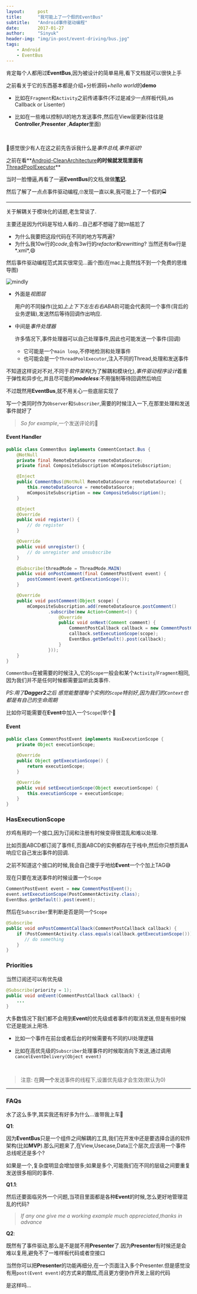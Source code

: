 ```yaml
---
layout:     post
title:      "我可能上了一个假的EventBus"
subtitle:   "Android事件驱动编程"
date:       2017-01-27
author:     "Sinyuk"
header-img: "img/in-post/event-driving/bus.jpg"
tags:
    - Android
    - EventBus
---
```




肯定每个人都用过**EventBus**,因为被设计的简单易用,看下文档就可以很快上手

之前看关于它的东西基本都是介绍+分析源码+*hello world*的**demo**

- 比如在`Fragment`和`Activity`之前传递事件(不过是减少一点样板代码,as Callback or Lisenter)

- 比如在一些难以控制UI的地方发送事件,然后在View层更新(往往是**Controller**,**Presenter** ,**Adapter**里面)

  ​

🤔感觉很少有人在这之前先告诉我什么是*事件总线,事件驱动*?

之前在看**[Android-CleanArchitecture](https://github.com/android10/Android-CleanArchitecture)**的时候就发现里面有**[ThreadPoolExecutor](https://github.com/android10/Android-CleanArchitecture/blob/master/data/src/main/java/com/fernandocejas/android10/sample/data/executor/JobExecutor.java)**

当时一脸懵逼,再看了一遍**EventBus**的文档,做做[**笔记**](http://sinyuk.me/2017/01/26/%E5%86%8D%E7%BF%BB%E7%BF%BBEventBus%E7%9A%84%E6%96%87%E6%A1%A3/).

然后了解了一点点事件驱动编程,🙄发现一直以来,我可能上了一个假的🚍

---

关于解耦关于模块化的话题,老生常谈了.

主要还是因为代码是写给人看的...自己都不想碰了就tm尴尬了

- 为什么我要把这段代码在不同的地方写两遍?
- 为什么我10w行的*code*,会有3w行的*refactor*和*rewritting*? 当然还有6w行是*.xml*,😄

然后事件驱动编程范式其实很常见…画个图(在mac上竟然找不到一个免费的思维导图)

![mindly](https://github.com/80998062/80998062.github.io/raw/master/img/in-post/event-driving/mindly.jpg)

- 外面是*视图层*

  用户的不同操作(比如*上上下下左左右右ABAB*)可能会代表同一个事件(背后的业务逻辑),发送然后等待回调作出响应.

- 中间是*事件处理器*

  许多情况下,事件处理器可以自己处理事件,因此也可能发送一个事件(回调)

  - 它可能是一个`main loop`,不停地检测和处理事件
  - 也可能会是一个`ThreadPoolExecutor`,注入不同的Thread,处理和发送事件 

不知道这样说对不对,不同于*软件架构*(为了解耦和模块化),*事件驱动程序设计*着重于弹性和异步化,并且尽可能的***modeless***:不用强制等待回调然后响应

不过既然用**EventBus**,就不用关心一些底层实现了

写一个类同时作为`Observer`和`Subscriber`,需要的时候注入一下,在那里处理和发送事件就好了

> *So for example*,一个发送评论的🌰 

#### Event Handler

```java
public class CommentBus implements CommentContact.Bus {
    @NotNull
    private final RemoteDataSource remoteDataSource;
    private final CompositeSubscription mCompositeSubscription;

    @Inject
    public CommentBus(@NotNull RemoteDataSource remoteDataSource) {
        this.remoteDataSource = remoteDataSource;
        mCompositeSubscription = new CompositeSubscription();
    }

    @Inject
    @Override
    public void register() {
        // do register
    }

    @Override
    public void unregister() {
        // do unregister and unsubscribe
    }

    @Subscribe(threadMode = ThreadMode.MAIN)
    public void onPostComment(final CommentPostEvent event) {
        postComment(event.getExecutionScope());
    }

    @Override
    public void postComment(Object scope) {
        mCompositeSubscription.add(remoteDataSource.postComment()
                .subscribe(new Action<Comment>() {
                    @Override
                    public void onNext(Comment comment) {
                        CommentPostCallback callback = new CommentPostCallback(comment);
                        callback.setExecutionScope(scope);
                        EventBus.getDefault().post(callback);
                    }
                }));
    }
}
```

`CommentBus`在被需要的时候注入,它的`Scope`一般会和某个`Activity`/`Fragment`相同,因为我们并不是任何时候都需要监听此类事件.

*PS:用了**Dagger2**之后 感觉能整理每个实例的`Scope`特别好,因为我们的`Context`也都是有自己的生命周期*

比如你可能需要在**Event**中加入一个`Scope`(举个🌰

#### Event

```java
public class CommentPostEvent implements HasExecutionScope {
  	private Object executionScope;
  
    @Override
    public Object getExecutionScope() {
        return executionScope;
    }

    @Override
    public void setExecutionScope(Object executionScope) {
        this.executionScope = executionScope;
    }
}
```

### HasExecutionScope

炒鸡有用的一个接口,因为订阅和注册有时候变得很混乱和难以处理.

比如页面ABCD都订阅了事件E,页面ABCD的实例都存在于栈中,然后你只想页面A响应它自己发出事件的回调.

之前不知道这个接口的时候,我会自己傻乎乎地给**Event**一个个加上TAG😅

现在只要在发送事件的时候设置一个`Scope`

```java
CommentPostEvent event = new CommentPostEvent();
event.setExecutionScope(PostCommentActivity.class);
EventBus.getDefault().post(event);
```

然后在`Subscriber`里判断是否是同一个`Scope`

```java
@Subscribe
public void onPostCommentCallback(CommentPostCallback callback) {
    if (PostCommentActivity.class.equals(callback.getExecutionScope())) {
       // do something 
    }
}
```
### Priorities

当然订阅还可以有优先级

```java
@Subscribe(priority = 1);
public void onEvent(CommentPostCallback callback) {
    ...
}
```

大多数情况下我们都不会用到**Event**的优先级或者事件的取消发送,但是有些时候它还是能派上用场.

- 比如一个事件在前台或者后台的时候需要有不同的UI处理逻辑

- 比如在高优先级的`Subscriber`处理事件的时候取消向下发送,通过调用`cancelEventDelivery(Object event)`

  ​

> 注意: 在**同一个**发送事件的线程下,设置优先级才会生效(默认为0)



---

### FAQs

水了这么多字,其实我还有好多为什么…谁带我上车🙏

**Q1**:

因为**EventBus**只是一个组件之间解耦的工具,我们在开发中还是要选择合适的软件架构(比如**MVP**).那么问题来了,在View,Usecase,Data三个层次,应该用一个事件总线呢还是多个?

如果是一个,复杂度明显会增加很多;如果是多个,可能我们在不同的层级之间要重复发送很多相同的事件.

**Q1.1**:

然后还要面临另外一个问题,当项目里面都是各种**Event**的时候,怎么更好地管理混乱的代码?

>  *If any one give me a working example much appreciated*,*thanks in advance*

**Q2**:

既然有了事件驱动,那么是不是就不用**Presenter**了.因为**Presenter**有时候还是会难以复用,避免不了一堆样板代码或者空接口

当然你可以把**Presenter**的功能再细分,在一个页面注入多个Presenter.但是感觉没有用`post(Event event)`的方式来的酷炫,而且更方便协作开发上层的代码

是这样吗...

